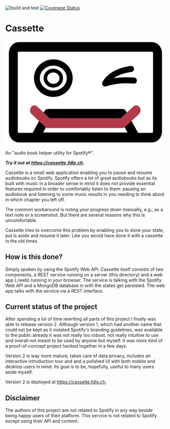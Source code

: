 ![build and test](https://github.com/FlorianLoch/Cassette/actions/workflows/ci_cd.yaml/badge.svg)
[![Coverage Status](https://coveralls.io/repos/github/FlorianLoch/Cassette/badge.svg?branch=master)](https://coveralls.io/github/FlorianLoch/Cassette?branch=master)

# Cassette

![](./web/assets/cassette_logo.svg)

An "audio book helper utility for Spotify&reg;".

***Try it out at https://cassette.fdlo.ch.***

Cassette is a small web application enabling you to pause and resume audiobooks on Spotify. Spotify offers a lot of great audiobooks but as its built with music in a broader sense in mind it does not provide essential features required in order to comfortably listen to them: pausing an audiobook and listening to some music results in you needing to think about in which chapter you left off.

The common workaround is noting your progress down manually, e.g., as a text note or a screenshot. But there are several reasons why this is uncomfortable.

Cassette tries to overcome this problem by enabling you to store your state, put is aside and resume it later. Like you would have done it with a cassette in the old times.


## How is this done?
Simply spoken by using the Spotify Web API. Cassette itself consists of two components, a REST service running on a server (this directory) and a web app (./web) running in your browser. The service is talking with the Spotify Web API and a MongoDB database in with the states get persisted. The web app talks with the service via a REST interface.


## Current status of the project
After spending a lot of time rewriting all parts of this project I finally was able to release version 2. Although version 1, which had another name that could not be kept as it violated Spotify's branding guidelines, was available to the public already it was not really too robust, not really intuitive to use and overall not meant to be used by anyone but myself. It was more kind of a proof-of-concept project hacked together in a few days.

Version 2 is way more mature, takes care of data privacy, includes an interactive introduction tour and and a polished UI with both mobile and desktop users in mind. Its goal is to be, hopefully, useful to many users aside myself.

Version 2 is deployed at https://cassette.fdlo.ch.



## Disclaimer
The authors of this project are not related to Spotify in any way beside being happy users of their platform. This service is not related to Spotify except using their API and content.